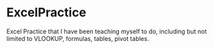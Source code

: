 # ExcelPractice
Excel Practice that I have been teaching myself to do, including but not limited to VLOOKUP, formulas, tables, pivot tables.

